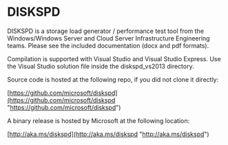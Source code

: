 DISKSPD
=======

DISKSPD is a storage load generator / performance test tool from the Windows/Windows Server and Cloud Server Infrastructure Engineering teams. Please see the included documentation (docx and pdf formats).

Compilation is supported with Visual Studio and Visual Studio Express. Use the Visual Studio solution file inside the diskspd_vs2013 directory.

Source code is hosted at the following repo, if you did not clone it directly:

[https://github.com/microsoft/diskspd](https://github.com/microsoft/diskspd "https://github.com/microsoft/diskspd")

A binary release is hosted by Microsoft at the following location:

[http://aka.ms/diskspd](http://aka.ms/diskspd "http://aka.ms/diskspd")
